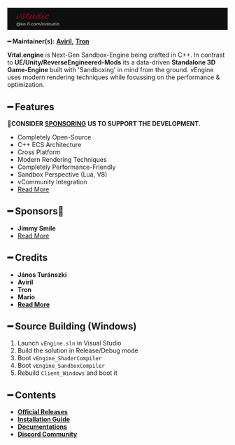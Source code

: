 ![](https://raw.githubusercontent.com/ov-studio/.github/main/profile/banner.png)

**━ Maintainer(s):** [**Aviril**](https://github.com/Aviril)**,** [**Tron**](https://github.com/OvileAmriam)

**Vital.engine** is Next-Gen Sandbox-Engine being crafted in C++. In contrast to **UE/Unity/ReverseEngineered-Mods** its a data-driven **Standalone 3D Game-Engine** built with 'Sandboxing' in mind from the ground. vEngine uses modern rendering techniques while focussing on the performance & optimization.

## ━ Features

💎**CONSIDER** [**SPONSORING**](https://ko-fi.com/ovstudio) **US TO SUPPORT THE DEVELOPMENT.**

* Completely Open-Source
* C++ ECS Architecture
* Cross Platform
* Modern Rendering Techniques
* Completely Performance-Friendly
* Sandbox Perspective (Lua, V8)
* vCommunity Integration
* [Read More](features.md)

## ━ Sponsors💎

* **Jimmy Smile**
* [Read More](sponsors.md)

## ━ Credits

* **János Turánszki**
* **Aviril**
* **Tron**
* **Mario**
* [**Read More**](credits.md)

## ━ Source Building (Windows)

1. Launch `vEngine.sln` in Visual Studio
2. Build the solution in Release/Debug mode
3. Boot `vEngine_ShaderCompiler`
4. Boot `vEngine_SandboxCompiler`
5. Rebuild `Client_Windows` and boot it

## ━ Contents

* [**Official Releases**](./)
* [**Installation Guide**](./)
* [**Documentations**](https://ov-mta.gitbook.io/vengine/v/docs)
* [**Discord Community**](http://discord.gg/ryc47wDEKb)
